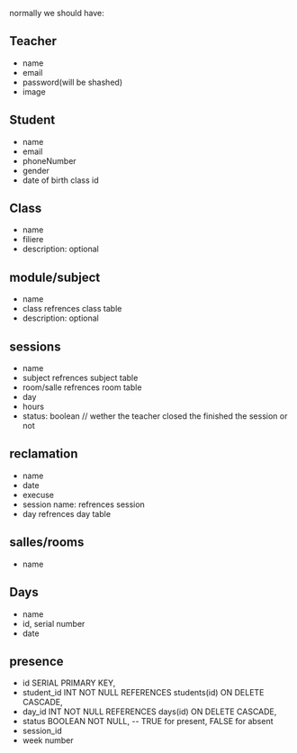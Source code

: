 normally we should have:

## Teacher
- name
- email
- password(will be shashed)
- image

## Student
- name
- email
- phoneNumber
- gender
- date of birth
class id


## Class
- name
- filiere
- description: optional


## module/subject
- name
- class refrences class table
- description: optional

## sessions
- name
- subject refrences subject table
- room/salle refrences room table
- day
- hours
- status: boolean // wether the teacher closed the finished the session or not

## reclamation
- name
- date
- execuse
- session name: refrences session
- day refrences day table


## salles/rooms
- name

## Days
- name
- id, serial number
- date

## presence
- id SERIAL PRIMARY KEY,
- student_id INT NOT NULL REFERENCES students(id) ON DELETE CASCADE,
- day_id INT NOT NULL REFERENCES days(id) ON DELETE CASCADE,
- status BOOLEAN NOT NULL, -- TRUE for present, FALSE for absent
- session_id
- week number
